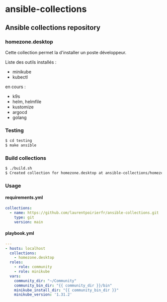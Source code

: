 # ansible-collections

## Ansible collections repository

### homezone.desktop

Cette collection permet la d'installer un poste développeur.

Liste des outils installés :

- minikube
- kubectl 

en cours :

- k9s 
- helm, helmfile
- kustomize
- argocd
- golang


### Testing

```bash
$ cd testing
$ make ansible
```


### Build collections

```bash
$ ./build.sh
$ Created collection for homezone.desktop at ansible-collections/homezone-desktop-1.0.0.tar.gz
```

### Usage

#### requirements.yml

```yaml
collections:
  - name: https://github.com/laurentpoirierfr/ansible-collections.git
    type: git
    version: main
```

#### playbook.yml

```yaml
---
- hosts: localhost
  collections:
    - homezone.desktop
  roles:
    - role: community
    - role: minikube
  vars:
    community_dir: "~/Community"
    community_bin_dir: "{{ community_dir }}/bin"
    minikube_install_dir: "{{ community_bin_dir }}"
    minikube_version: '1.31.2'   
```